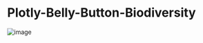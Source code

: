 # Plotly-Belly-Button-Biodiversity


![image](https://user-images.githubusercontent.com/66183125/145736922-96cfeb59-0655-4924-86a5-544013cf4d14.png)

